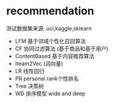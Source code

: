 # recommendation 
  测试数据集来源: uci,kaggle,sklearn
- LFM 基于邻域个性化召回算法
- CF 协同过滤算法 (基于商品和基于用户)
- ContentBased 基于内容推荐算法
- Iteam2Vec   (词向量)
- LR  线性回归
- PR  personal rank个性排名
- Tree 决策树
- WD  排序模型 wide and deep

